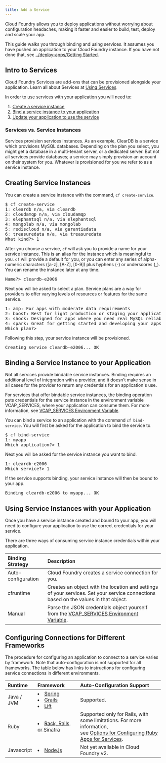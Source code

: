```yaml
---
title: Add a Service
---
```


Cloud Foundry allows you to deploy applications without worrying about configuration headaches, making it faster and easier to build, test, deploy and scale your app.

This guide walks you through binding and using services. It assumes you have pushed an application to your Cloud Foundry instance. If you have not done that, see [../deploy-apps/Getting Started](getting-started.html).

## <a id='intro'></a>Intro to Services ##

Cloud Foundry Services are add-ons that can be provisioned alongside your application. Learn all about Services at [Using Services](services-intro.html).

In order to use services with your application you will need to:

1. [Create a service instance](#create)
1. [Bind a service instance to your application](#binding)
1. [Update your application to use the service](#using)

### Services vs. Service Instances
Services provision services instances. As an example, ClearDB is a service which provisions MySQL databases. Depending on the plan you select, you might get a database in a multi-tenant server, or a dedicated server. But not all services provide databases; a service may simply provision an account on their system for you. Whatever is provisioned for you we refer to as a service instance.

## <a id='create'></a>Creating Service Instances ##

You can create a service instance with the command, `cf create-service`.

<pre class="terminal">
$ cf create-service
1: cleardb n/a, via cleardb
2: cloudamqp n/a, via cloudamqp
3: elephantsql n/a, via elephantsql
4: mongolab n/a, via mongolab
5: rediscloud n/a, via garantiadata
6: treasuredata n/a, via treasuredata
What kind?> 1
</pre>

After you choose a service, `cf` will ask you to provide a name for your service instance. This is an alias for the instance which is meaningful to you. `cf` will provide a default for you, or you can enter any series of alpha-numeric characters ([a-z], [A-Z], [0-9]) plus hyphens (-) or underscores (_). You can rename the instance later at any time.

<pre class="terminal">
Name?> cleardb-e2006
</pre>

Next you will be asked to select a plan. Service plans are a way for providers to offer varying levels of resources or features for the same service.

<pre class="terminal">
1: amp: For apps with moderate data requirements
2: boost: Best for light production or staging your applications
3: shock: Designed for apps where you need real MySQL reliability, power and throughput.
4: spark: Great for getting started and developing your apps.
Which plan?>
</pre>

Following this step, your service instance will be provisioned.

<pre class="terminal">
Creating service cleardb-e2006... OK
</pre>

## <a id='binding'></a>Binding a Service Instance to your Application ##

Not all services provide bindable service instances. Binding requires an additional level of integration with a provider, and it doesn't make sense in all cases for the provider to return any credentials for an application's use.

For services that offer bindable service instances, the binding operation puts credentials for the service instance in the environment variable VCAP_SERVICES, where your application can consume them. For more information, see [VCAP_SERVICES Environment Variable](../deploy-apps/environment-variable.html).

You can bind a service to an application with the command `cf bind-service`. You will first be asked for the application to bind the service to.

<pre class="terminal">
$ cf bind-service
1: myapp
Which application?> 1
</pre>

Next you will be asked for the service instance you want to bind.

<pre class="terminal">
1: cleardb-e2006
Which service?> 1
</pre>

If the service supports binding, your service instance will then be bound to your app.

<pre class="terminal">
Binding cleardb-e2006 to myapp... OK
</pre>

## <a id='using'></a>Using Service Instances with your Application ##

Once you have a service instance created and bound to your app, you will need to configure your application to use the correct credentials for your service.

There are three ways of consuming service instance credentials within your application.

| Binding Strategy     | Description                                                                                                                            |
| :------------------- | :--------------------                                                                                                                  |
| Auto-configuration | Cloud Foundry creates a service connection for you.                                                                |
| cfruntime            | Creates an object with the location and settings of your services. Set your service connections based on the values in that object.    |
| Manual               | Parse the JSON credentials object yourself from the [VCAP_SERVICES Environment Variable](../deploy-apps/environment-variable.html). |

## <a id='configuring'></a>Configuring Connections for Different Frameworks ##

The procedure for configuring an application to connect to a service varies by framework. Note that auto-configuration is not supported for all frameworks. The table below has links to instructions for configuring service connections in different environments.

| Runtime               | Framework                   |Auto-Configuration Support|
| :-------------        |:-------------               |:-------------            |
| Java / JVM        | <li>[Spring](spring-service-bindings.html) <li>[Grails](grails-service-bindings.html) <li>[Lift](lift-service-bindings.html) | Supported. |
| Ruby            | <li>[Rack, Rails, or Sinatra](ruby-service-bindings.html) |  Supported only for Rails, with some limitations. For more information, <br> see [Options for Configuring Ruby Apps for Services](ruby-service-bindings.html#options). |
| Javascript          | <li>[Node.js](node-service-bindings.html) |Not yet available in Cloud Foundry v2. |
